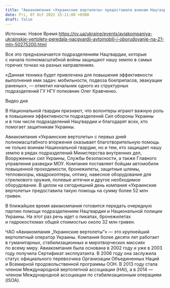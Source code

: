 ```yaml
---
title: "Авиакомпания «Украинские вертолеты» предоставила воинам Нацгвардии внедорожники, квадроциклы и другое оборудование на 21 млн грн."
date: Fri, 07 Oct 2022 15:11:00 +0300
draft: false
---
```

Источник: Новое Время https://nv.ua/ukraine/events/aviakompaniya-ukrainskie-vertolety-peredala-nacgvardii-avtomobili-i-oborudovanie-na-21-mln-50275200.html


 Все это предназначается подразделениям Нацгвардии, которые с начала полномасштабной войны защищают нашу землю в самых горячих точках на разных направлениях.

 «Данная техника будет привлечена для повышения эффективности выполнения ими задач: мобильности, подвоза боеприпасов, эвакуации раненых», — отметил начальник одного из структурных подразделений ГУ НГУ полковник Олег Кравченко. 

 Видео дня   

 В Национальной гвардии признают, что волонтеры играют важную роль в повышении эффективности подразделений Сил обороны Украины и в том числе подразделений Нацгвардии и благодарят всех, кто помогает защитникам Украины.

 Авиакомпания «Украинские вертолеты» с первых дней полномасштабного вторжения оказывает благотворительную помощь не только воинам Национальной гвардии, но и тем, кто защищает нашу землю в рядах подразделений Министерства внутренних дел, Вооруженных сил Украины, Службы безопасности, а также Главного управления разведки МОУ. Компания поставляет бойцам автомобили повышенной проходимости, бронежилеты, защитные шлемы, тепловизоры, квадрокоптеры, оптику, навесное оборудование для стрелкового оружия, полевые аптечки и другое необходимое оборудование. В целом на сегодняшний день компания «Украинские вертолеты» предоставила такую помощь на сумму более 52 млн гривен.

 В ближайшее время авиакомпания готовится передать очередную партию помощи подразделениям Нацгвардии и Национальной полиции Украины. На этот раз речь идет о пикапах, бронежилетах и гидрокостюмах общей стоимостью около 32 млн гривен.

 ЧАО «Авиакомпания „Украинские вертолеты“» — это крупнейший вертолетный оператор Украины. Компания более десяти лет работает в гуманитарных, стабилизационных и миротворческих миссиях по всему миру. Авиакомпания была основана в 2002 году и уже в 2003 году получила Сертификат эксплуатанта. В 2006 году она заслужила статус официального перевозчика Организации Объединенных Наций и Всемирной продовольственной программы ООН. В 2013 году стала членом Международной вертолетной ассоциации (HAI), а в 2014 — членом Международной ассоциации по стабилизационным операциям (ISOA). 
